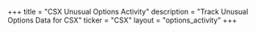 +++
title = "CSX Unusual Options Activity"
description = "Track Unusual Options Data for CSX"
ticker = "CSX"
layout = "options_activity"
+++

